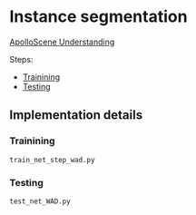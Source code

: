 # Instance segmentation 


[ApolloScene Understanding](http://apolloscape.auto/scene.html) 

Steps:

* [Trainining](#trainining)
* [Testing](#testing)


## Implementation details

### Trainining
 `train_net_step_wad.py`

### Testing
`test_net_WAD.py`
